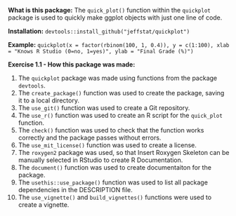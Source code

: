 **What is this package:** The `quick_plot()` function within the `quickplot` package is used to quickly make ggplot objects with just one line of code.

**Installation:** `devtools::install_github("jeffstat/quickplot")`

**Example:** `quickplot(x = factor(rbinom(100, 1, 0.4)), y = c(1:100), xlab = "Knows R Studio (0=no, 1=yes)", ylab = "Final Grade (%)")`

**Exercise 1.1 - How this package was made:**
1. The `quickplot` package was made using functions from the package `devtools`.
2. The `create_package()` function was used to create the package, saving it to a local directory.
3. The `use_git()` function was used to create a Git repository.
4. The `use_r()` function was used to create an R script for the `quick_plot` function.
5. The `check()` function was used to check that the function works correctly and the package passes without errors.
6. The `use_mit_license()` function was used to create a license.
7. The `roxygen2` package was used, so that Insert Roxygen Skeleton can be manually selected in RStudio to create R Documentation.
8. The `document()` function was used to create documentaiton for the package.
9. The `usethis::use_package()` function was used to list all package dependencies in the DESCRIPTION file.
10. The `use_vignette()` and `build_vignettes()` functions were used to create a vignette.
